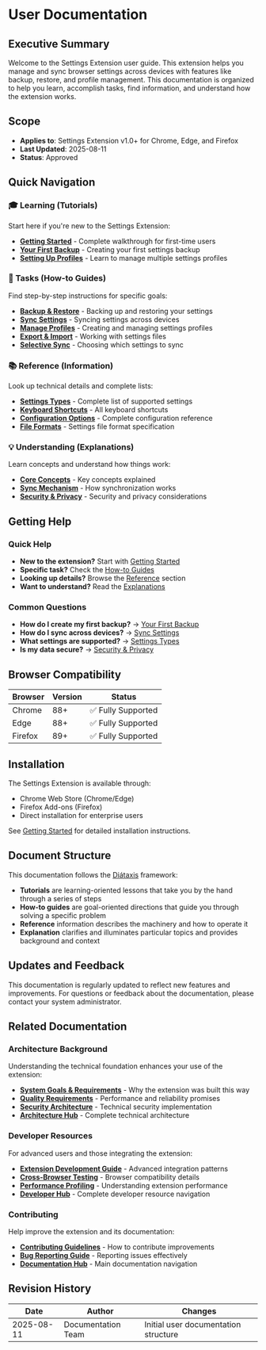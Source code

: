 # User Documentation

## Executive Summary

Welcome to the Settings Extension user guide. This extension helps you manage and sync browser settings across devices with features like backup, restore, and profile management. This documentation is organized to help you learn, accomplish tasks, find information, and understand how the extension works.

## Scope

- **Applies to**: Settings Extension v1.0+ for Chrome, Edge, and Firefox
- **Last Updated**: 2025-08-11
- **Status**: Approved

## Quick Navigation

### 🎓 Learning (Tutorials)

Start here if you're new to the Settings Extension:

- **[Getting Started](tutorials/getting-started.md)** - Complete walkthrough for first-time users
- **[Your First Backup](tutorials/first-backup.md)** - Creating your first settings backup
- **[Setting Up Profiles](tutorials/profile-setup.md)** - Learn to manage multiple settings profiles

### 🎯 Tasks (How-to Guides)

Find step-by-step instructions for specific goals:

- **[Backup & Restore](how-to/backup-restore.md)** - Backing up and restoring your settings
- **[Sync Settings](how-to/sync-settings.md)** - Syncing settings across devices
- **[Manage Profiles](how-to/manage-profiles.md)** - Creating and managing settings profiles
- **[Export & Import](how-to/export-import.md)** - Working with settings files
- **[Selective Sync](how-to/selective-sync.md)** - Choosing which settings to sync

### 📚 Reference (Information)

Look up technical details and complete lists:

- **[Settings Types](reference/settings-types.md)** - Complete list of supported settings
- **[Keyboard Shortcuts](reference/keyboard-shortcuts.md)** - All keyboard shortcuts
- **[Configuration Options](reference/configuration.md)** - Complete configuration reference
- **[File Formats](reference/file-formats.md)** - Settings file format specification

### 💡 Understanding (Explanations)

Learn concepts and understand how things work:

- **[Core Concepts](explanation/concepts.md)** - Key concepts explained
- **[Sync Mechanism](explanation/sync-mechanism.md)** - How synchronization works
- **[Security & Privacy](explanation/security.md)** - Security and privacy considerations

## Getting Help

### Quick Help

- **New to the extension?** Start with [Getting Started](tutorials/getting-started.md)
- **Specific task?** Check the [How-to Guides](how-to/)
- **Looking up details?** Browse the [Reference](reference/) section
- **Want to understand?** Read the [Explanations](explanation/)

### Common Questions

- **How do I create my first backup?** → [Your First Backup](tutorials/first-backup.md)
- **How do I sync across devices?** → [Sync Settings](how-to/sync-settings.md)
- **What settings are supported?** → [Settings Types](reference/settings-types.md)
- **Is my data secure?** → [Security & Privacy](explanation/security.md)

## Browser Compatibility

| Browser | Version | Status             |
| ------- | ------- | ------------------ |
| Chrome  | 88+     | ✅ Fully Supported |
| Edge    | 88+     | ✅ Fully Supported |
| Firefox | 89+     | ✅ Fully Supported |

## Installation

The Settings Extension is available through:

- Chrome Web Store (Chrome/Edge)
- Firefox Add-ons (Firefox)
- Direct installation for enterprise users

See [Getting Started](tutorials/getting-started.md) for detailed installation instructions.

## Document Structure

This documentation follows the [Diátaxis](https://diataxis.fr/) framework:

- **Tutorials** are learning-oriented lessons that take you by the hand through a series of steps
- **How-to guides** are goal-oriented directions that guide you through solving a specific problem
- **Reference** information describes the machinery and how to operate it
- **Explanation** clarifies and illuminates particular topics and provides background and context

## Updates and Feedback

This documentation is regularly updated to reflect new features and improvements. For questions or feedback about the documentation, please contact your system administrator.

## Related Documentation

### Architecture Background

Understanding the technical foundation enhances your use of the extension:

- **[System Goals & Requirements](../architecture/01-introduction-goals.md)** - Why the extension was built this way
- **[Quality Requirements](../architecture/10-quality-requirements.md)** - Performance and reliability promises
- **[Security Architecture](../architecture/08-crosscutting-concepts.md)** - Technical security implementation
- **[Architecture Hub](../architecture/README.md)** - Complete technical architecture

### Developer Resources

For advanced users and those integrating the extension:

- **[Extension Development Guide](../developer/guides/extension-development.md)** - Advanced integration patterns
- **[Cross-Browser Testing](../developer/guides/cross-browser-testing.md)** - Browser compatibility details
- **[Performance Profiling](../developer/guides/performance-profiling.md)** - Understanding extension performance
- **[Developer Hub](../developer/README.md)** - Complete developer resource navigation

### Contributing

Help improve the extension and its documentation:

- **[Contributing Guidelines](../CONTRIBUTING.md)** - How to contribute improvements
- **[Bug Reporting Guide](../developer/guides/bug-reporting.md)** - Reporting issues effectively
- **[Documentation Hub](../README.md)** - Main documentation navigation

## Revision History

| Date       | Author             | Changes                              |
| ---------- | ------------------ | ------------------------------------ |
| 2025-08-11 | Documentation Team | Initial user documentation structure |
